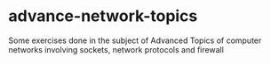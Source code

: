 # advance-network-topics
Some exercises done in the subject of Advanced Topics of computer networks involving sockets, network protocols and firewall
